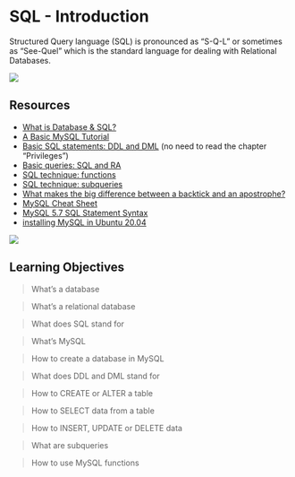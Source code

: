 # SQL - Introduction

Structured Query language (SQL) is pronounced as “S-Q-L” or sometimes as “See-Quel”  which is the standard language for dealing with Relational Databases.

![](https://s3.amazonaws.com/intranet-projects-files/holbertonschool-higher-level_programming+/272/rtcwz.jpg)

## Resources

* [What is Database & SQL?](https://intranet.alxswe.com/rltoken/dCN0iehq0dUdzKyb-wnKCA)
* [A Basic MySQL Tutorial](https://intranet.alxswe.com/rltoken/qUr_KQ-s_8OxE08wqhWgmQ)
* [Basic SQL statements: DDL and DML](https://intranet.alxswe.com/rltoken/UY9xHiwehlV_5pku6uIMWg) (no need to read the chapter “Privileges”)
* [Basic queries: SQL and RA](https://intranet.alxswe.com/rltoken/ewh71AsRTTIhWyKDZHacBg)
* [SQL technique: functions](https://intranet.alxswe.com/rltoken/ULRIbD_pzRs-eeu1M40HBw)
* [SQL technique: subqueries](https://intranet.alxswe.com/rltoken/aws8yLyvLOZZES0rFbwG7g)
* [What makes the big difference between a backtick and an apostrophe?](https://intranet.alxswe.com/rltoken/sjbco1Ww0XQ-K4flOtZsOA)
* [MySQL Cheat Sheet](https://intranet.alxswe.com/rltoken/_bXox_MWyvWHio4JwFCa3w)
* [MySQL 5.7 SQL Statement Syntax](https://intranet.alxswe.com/rltoken/rlDZrVw5HXdC9ltREhs-Iw)
* [installing MySQL in Ubuntu 20.04](https://intranet.alxswe.com/rltoken/IpYI9rgbwfjxOAQQgpHCmQ)

![](https://www.learncomputerscienceonline.com/wp-content/uploads/2019/08/MySQL-Relational-Database-Management-System.jpg)
## Learning Objectives

> What’s a database

> What’s a relational database

> What does SQL stand for

> What’s MySQL

> How to create a database in MySQL

> What does DDL and DML stand for

> How to CREATE or ALTER a table

> How to SELECT data from a table

> How to INSERT, UPDATE or DELETE data
 
> What are subqueries

> How to use MySQL functions
